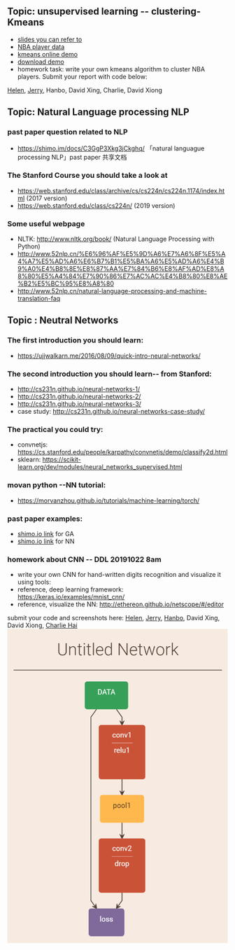 ## Topic: unsupervised learning -- clustering-Kmeans
*  [slides you can refer to](https://github.com/wudithu08/icc-rdfz-ibdp-2020/blob/master/2.Options/B-%20Modelling%20and%20simulation/files/%E4%BA%BA%E5%B7%A5%E6%99%BA%E8%83%BD%E2%80%94%E2%80%94%E8%87%AA%E5%8A%A8%E9%A9%BE%E9%A9%B6%E7%AC%AC4%E6%AC%A1%E8%AF%BEv1.pdf)
* [NBA player data](https://github.com/wudithu08/icc-rdfz-ibdp-2020/blob/master/2.Options/B-%20Modelling%20and%20simulation/files/nba_2013.csv)
* [kmeans online demo](http://stanford.edu/class/ee103/visualizations/kmeans/kmeans.html) 
* [download demo](https://github.com/wudithu08/icc-rdfz-ibdp-2020/blob/master/2.Options/B-%20Modelling%20and%20simulation/files/k-means%20demo%20%E4%B8%8B%E8%BD%BD%E7%BD%91%E9%A1%B5%E7%89%88-20191030.zip)
* homework task: write your own kmeans algorithm to cluster NBA players. Submit your report with code below:

[Helen](https://github.com/HelenBai2002Tong/Cesium/tree/master/Option), [Jerry](https://github.com/JerryHao2001/HAO/blob/master/tests/k_means_NBA.py), Hanbo, David Xing, Charlie, David Xiong


## Topic: Natural Language processing NLP
### past paper question related to NLP
* https://shimo.im/docs/C3GgP3Xkg3jCkghq/ 「natural languague processing NLP」past paper 共享文档
### The Stanford Course you should take a look at
* https://web.stanford.edu/class/archive/cs/cs224n/cs224n.1174/index.html  (2017 version)
* https://web.stanford.edu/class/cs224n/ (2019 version)

### Some useful webpage 
* NLTK: http://www.nltk.org/book/   (Natural Language Processing with Python)
* http://www.52nlp.cn/%E6%96%AF%E5%9D%A6%E7%A6%8F%E5%A4%A7%E5%AD%A6%E6%B7%B1%E5%BA%A6%E5%AD%A6%E4%B9%A0%E4%B8%8E%E8%87%AA%E7%84%B6%E8%AF%AD%E8%A8%80%E5%A4%84%E7%90%86%E7%AC%AC%E4%B8%80%E8%AE%B2%E5%BC%95%E8%A8%80
* http://www.52nlp.cn/natural-language-processing-and-machine-translation-faq


## Topic : Neutral Networks
### The first introduction you should learn:
*  https://ujjwalkarn.me/2016/08/09/quick-intro-neural-networks/

### The second introduction you should learn-- from Stanford:
* http://cs231n.github.io/neural-networks-1/ 
* http://cs231n.github.io/neural-networks-2/
* http://cs231n.github.io/neural-networks-3/ 
* case study: http://cs231n.github.io/neural-networks-case-study/ 

### The practical you could try: 
* convnetjs: https://cs.stanford.edu/people/karpathy/convnetjs/demo/classify2d.html 
* sklearn:  https://scikit-learn.org/dev/modules/neural_networks_supervised.html 

### movan python --NN tutorial:
* https://morvanzhou.github.io/tutorials/machine-learning/torch/ 

### past paper examples:
* [shimo.io link](https://shimo.im/docs/Kqqrwd8g33DJhVWk) for GA 
* [shimo.io link](https://shimo.im/docs/X8kvTG6PRvdgKd3y) for NN



### homework about CNN -- DDL 20191022 8am 
* write your own CNN for hand-written digits recognition and visualize it using tools:
* reference, deep learning framework: https://keras.io/examples/mnist_cnn/   
* reference, visualize the NN: http://ethereon.github.io/netscope/#/editor

submit your code and screenshots here: [Helen](https://github.com/HelenBai2002Tong/Cesium/blob/master/Projects%26Assignments/NNKeras1.py), [Jerry](https://github.com/JerryHao2001/HAO/blob/master/tests/CNN/CNN.py), [Hanbo](https://github.com/Haannbboo/Hanbbboo/blob/master/2.%20Option/mnist.py), David Xing, David Xiong, [Charlie Hai](https://github.com/hhshhd/hhshhd/blob/master/IB%20CS/Hw/kmeans.py)
![Helen's](https://github.com/HelenBai2002Tong/Cesium/blob/master/Picture/%E5%BE%AE%E4%BF%A1%E5%9B%BE%E7%89%87_20191022015518.png)

